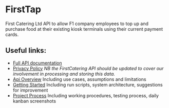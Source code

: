 # FirstTap
First Catering Ltd API to allow F1 company employees to top up and purchase food at their existing kiosk terminals using their current payment cards. 

## Useful links:
- [Full API documentation](https://firsttap.appspot.com/docs#)
- [Privacy Policy](https://firsttap.appspot.com/docs/privacy) _NB the FirstCatering API should be updated to cover our involvement in processing and storing this data._
- [Api Overview](https://github.com/makersacademy/isabel-cooper-sp/blob/master/apiOverview.md) Including use cases, assumptions and limitations
- [Getting Started](https://github.com/makersacademy/isabel-cooper-sp/blob/master/gettingStarted.md) Including run scripts, system architecture, suggestions for improvement
- [Project Process](https://github.com/makersacademy/isabel-cooper-sp/blob/master/projectProcess.md) Including working procedures, testing process, daily kanban screenshots
